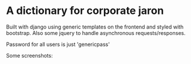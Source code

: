 # A dictionary for corporate jaron

Built with django using generic templates on the frontend and styled with bootstrap. Also some jquery to handle asynchronous requests/responses.

Password for all users is just 'genericpass'

Some screenshots:



